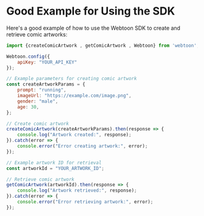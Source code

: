 

# Good Example for Using the SDK

Here's a good example of how to use the Webtoon SDK to create and retrieve comic artworks:

```javascript
import {createComicArtwork , getComicArtwork , Webtoon} from 'webtoon';

Webtoon.config({
    apiKey: "YOUR_API_KEY"
});

// Example parameters for creating comic artwork
const createArtworkParams = {
    prompt: "running",
    imageUrl: "https://example.com/image.png",
    gender: "male",
    age: 30,
};

// Create comic artwork
createComicArtwork(createArtworkParams).then(response => {
    console.log("Artwork created:", response);
}).catch(error => {
    console.error("Error creating artwork:", error);
});

// Example artwork ID for retrieval
const artworkId = "YOUR_ARTWORK_ID";

// Retrieve comic artwork
getComicArtwork(artworkId).then(response => {
    console.log("Artwork retrieved:", response);
}).catch(error => {
    console.error("Error retrieving artwork:", error);
});

